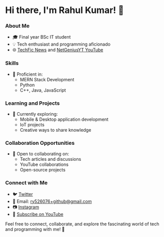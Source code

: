 # Hi there, I'm Rahul Kumar! 👋

### About Me

- 🎓 Final year BSc IT student
- 💡 Tech enthusiast and programming aficionado
- 🌐 [TechFic News](https://techficnews.blogspot.com/) and [NetGeniusYT YouTube](https://www.youtube.com/@NetGeniusYT)

### Skills

- 🚀 Proficient in:
  - MERN Stack Development
  - Python
  - C++, Java, JavaScript

### Learning and Projects

- 🌱 Currently exploring:
  - Mobile & Desktop application development
  - IoT projects
  - Creative ways to share knowledge

### Collaboration Opportunities

- 💞 Open to collaborating on:
  - Tech articles and discussions
  - YouTube collaborations
  - Open-source projects

### Connect with Me

- 🐦 [Twitter](https://twitter.com/YdwRahul)
- 📧 Email: ry526076+github@gmail.com
- 📷 [Instagram](https://www.instagram.com/iamrahulydw)
- 🎥 [Subscribe on YouTube](https://www.youtube.com/@NetGeniusYT)

Feel free to connect, collaborate, and explore the fascinating world of tech and programming with me! 🚀
